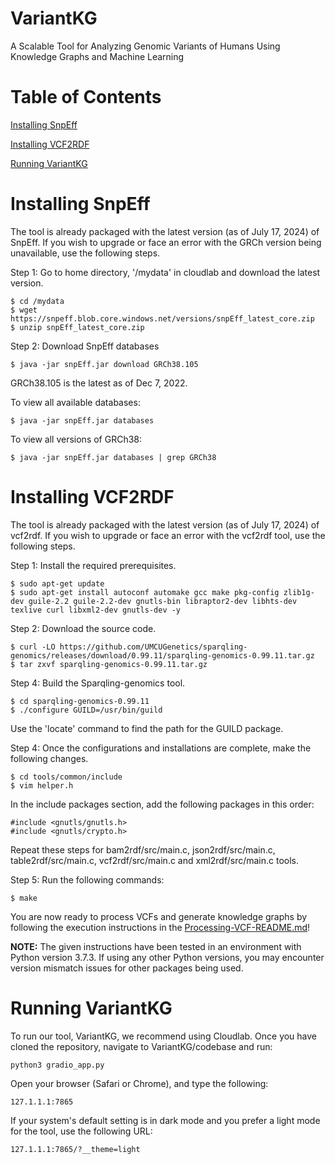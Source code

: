 # VariantKG
A Scalable Tool for Analyzing Genomic Variants of Humans Using Knowledge Graphs and Machine Learning

# Table of Contents

[Installing SnpEff](#installing-snpeff)

[Installing VCF2RDF](#installing-vcf2rdf)

[Running VariantKG](#run-variantKG)

# Installing SnpEff
The tool is already packaged with the latest version (as of July 17, 2024) of SnpEff. If you wish to upgrade or face an error with the GRCh version being unavailable, use the following steps.

Step 1: Go to home directory, '/mydata' in cloudlab and download the latest version.

    $ cd /mydata
    $ wget https://snpeff.blob.core.windows.net/versions/snpEff_latest_core.zip
    $ unzip snpEff_latest_core.zip

Step 2: Download SnpEff databases

    $ java -jar snpEff.jar download GRCh38.105

GRCh38.105 is the latest as of Dec 7, 2022.

To view all available databases: 

    $ java -jar snpEff.jar databases

To view all versions of GRCh38:

    $ java -jar snpEff.jar databases | grep GRCh38

# Installing VCF2RDF

The tool is already packaged with the latest version (as of July 17, 2024) of vcf2rdf. If you wish to upgrade or face an error with the vcf2rdf tool, use the following steps.

Step 1: Install the required prerequisites.

    $ sudo apt-get update
    $ sudo apt-get install autoconf automake gcc make pkg-config zlib1g-dev guile-2.2 guile-2.2-dev gnutls-bin libraptor2-dev libhts-dev texlive curl libxml2-dev gnutls-dev -y

Step 2: Download the source code.

    $ curl -LO https://github.com/UMCUGenetics/sparqling-genomics/releases/download/0.99.11/sparqling-genomics-0.99.11.tar.gz
    $ tar zxvf sparqling-genomics-0.99.11.tar.gz

Step 4: Build the Sparqling-genomics tool.

    $ cd sparqling-genomics-0.99.11
    $ ./configure GUILD=/usr/bin/guild

Use the 'locate' command to find the path for the GUILD package.

Step 4: Once the configurations and installations are complete, make the following changes.

    $ cd tools/common/include
    $ vim helper.h

In the include packages section, add the following packages in this order:

    #include <gnutls/gnutls.h>
    #include <gnutls/crypto.h>

Repeat these steps for bam2rdf/src/main.c, json2rdf/src/main.c, table2rdf/src/main.c, vcf2rdf/src/main.c and xml2rdf/src/main.c tools.

Step 5: Run the following commands:

    $ make

You are now ready to process VCFs and generate knowledge graphs by following the execution instructions in the [Processing-VCF-README.md](/NSF-RAPID-KGV/Processing-VCF/README.md)!

<b>NOTE:</b> The given instructions have been tested in an environment with Python version 3.7.3. If using any other Python versions, you may encounter version mismatch issues for other packages being used.

# Running VariantKG

To run our tool, VariantKG, we recommend using Cloudlab. Once you have cloned the repository, navigate to VariantKG/codebase and run:

    python3 gradio_app.py

Open your browser (Safari or Chrome), and type the following:

    127.1.1.1:7865

If your system's default setting is in dark mode and you prefer a light mode for the tool, use the following URL:

    127.1.1.1:7865/?__theme=light
